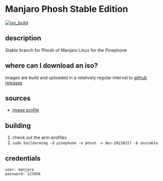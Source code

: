 # Manjaro Phosh Stable Edition
[![iso_build](https://github.com/manjaro-pinephone/phosh/workflows/image_build/badge.svg)](https://github.com/manjaro-pinephone/phosh/actions)

## description

Stable branch for Phosh of Manjaro Linux for the Pinephone

## where can I download an iso?

Images are build and uploaded in a relatively regular interval to [github releases](https://github.com/manjaro-pinephone/phosh/releases)

## sources

- [image profile](https://github.com/manjaro-pinephone/arm-profiles)

## building

1. check out the arm-profiles
2. `sudo buildarmimg -d pinephone -e phosh -v dev-20210227 -b unstable`

## credentials

```
user: manjaro
password: 123456
```
